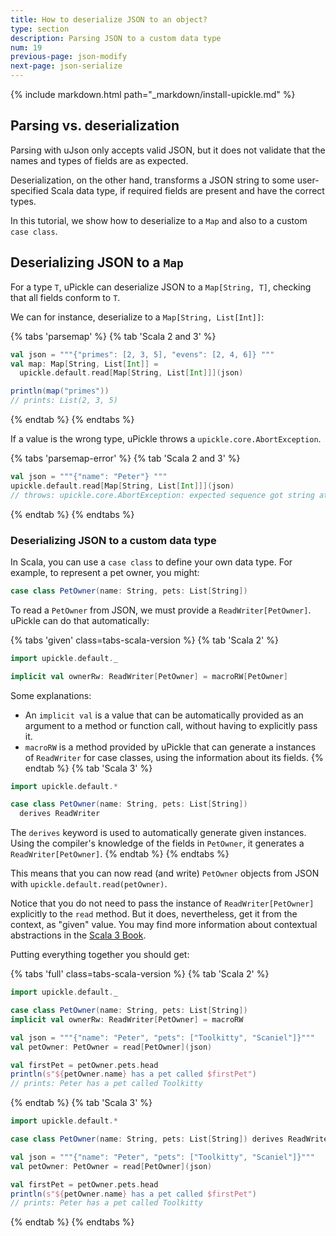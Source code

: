 ```yaml
---
title: How to deserialize JSON to an object?
type: section
description: Parsing JSON to a custom data type
num: 19
previous-page: json-modify
next-page: json-serialize
---
```


{% include markdown.html path="_markdown/install-upickle.md" %}

## Parsing vs. deserialization

Parsing with uJson only accepts valid JSON, but it does not validate that the names and types of fields are as expected.

Deserialization, on the other hand, transforms a JSON string to some user-specified Scala data type, if required fields are present and have the correct types.

In this tutorial, we show how to deserialize to a `Map` and also to a custom `case class`.

## Deserializing JSON to a `Map`

For a type `T`, uPickle can deserialize JSON to a `Map[String, T]`, checking that all fields conform to `T`.

We can for instance, deserialize to a `Map[String, List[Int]]`:

{% tabs 'parsemap' %}
{% tab 'Scala 2 and 3' %}
```scala mdoc
val json = """{"primes": [2, 3, 5], "evens": [2, 4, 6]} """
val map: Map[String, List[Int]] =
  upickle.default.read[Map[String, List[Int]]](json)

println(map("primes"))
// prints: List(2, 3, 5)
```
{% endtab %}
{% endtabs %}

If a value is the wrong type, uPickle throws a `upickle.core.AbortException`.

{% tabs 'parsemap-error' %}
{% tab 'Scala 2 and 3' %}
```scala mdoc:reset:crash
val json = """{"name": "Peter"} """
upickle.default.read[Map[String, List[Int]]](json)
// throws: upickle.core.AbortException: expected sequence got string at index 9
```
{% endtab %}
{% endtabs %}

### Deserializing JSON to a custom data type

In Scala, you can use a `case class` to define your own data type.
For example, to represent a pet owner, you might:
```scala mdoc:reset
case class PetOwner(name: String, pets: List[String])
```

To read a `PetOwner` from JSON, we must provide a `ReadWriter[PetOwner]`.
uPickle can do that automatically:

{% tabs 'given' class=tabs-scala-version %}
{% tab 'Scala 2' %}
```scala mdoc
import upickle.default._

implicit val ownerRw: ReadWriter[PetOwner] = macroRW[PetOwner]
```
Some explanations:
- An `implicit val` is a value that can be automatically provided as an argument to a method or function call, without having to explicitly pass it.
- `macroRW` is a method provided by uPickle that can generate a instances of `ReadWriter` for case classes, using the information about its fields.
{% endtab %}
{% tab 'Scala 3' %}
```scala
import upickle.default.*

case class PetOwner(name: String, pets: List[String])
  derives ReadWriter
```
The `derives` keyword is used to automatically generate given instances.
Using the compiler's knowledge of the fields in `PetOwner`, it generates a `ReadWriter[PetOwner]`.
{% endtab %}
{% endtabs %}

This means that you can now read (and write) `PetOwner` objects from JSON with `upickle.default.read(petOwner)`.

Notice that you do not need to pass the instance of `ReadWriter[PetOwner]` explicitly to the `read` method. But it does, nevertheless, get it from the context, as "given" value. You may find more information about contextual abstractions in the [Scala 3 Book](https://docs.scala-lang.org/scala3/book/ca-contextual-abstractions-intro.html).

Putting everything together you should get:

{% tabs 'full' class=tabs-scala-version %}
{% tab 'Scala 2' %}
```scala mdoc:reset
import upickle.default._

case class PetOwner(name: String, pets: List[String])
implicit val ownerRw: ReadWriter[PetOwner] = macroRW

val json = """{"name": "Peter", "pets": ["Toolkitty", "Scaniel"]}"""
val petOwner: PetOwner = read[PetOwner](json)

val firstPet = petOwner.pets.head
println(s"${petOwner.name} has a pet called $firstPet")
// prints: Peter has a pet called Toolkitty
```
{% endtab %}
{% tab 'Scala 3' %}
```scala
import upickle.default.*

case class PetOwner(name: String, pets: List[String]) derives ReadWriter

val json = """{"name": "Peter", "pets": ["Toolkitty", "Scaniel"]}"""
val petOwner: PetOwner = read[PetOwner](json)

val firstPet = petOwner.pets.head
println(s"${petOwner.name} has a pet called $firstPet")
// prints: Peter has a pet called Toolkitty
```
{% endtab %}
{% endtabs %}
